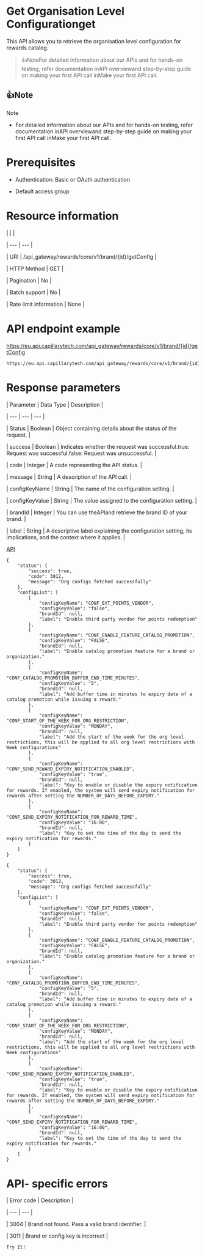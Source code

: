 # Get Organisation Level Configurationget

This API allows you to retrieve the organisation level configuration for rewards catalog.

> 👍NoteFor detailed information about our APIs and for hands-on testing, refer documentation inAPI overviewand  step-by-step guide on making your first API call inMake your first API call.

## 👍Note

Note

- For detailed information about our APIs and for hands-on testing, refer documentation inAPI overviewand  step-by-step guide on making your first API call inMake your first API call.

# Prerequisites

- Authentication: Basic or OAuth authentication

- Default access group

# Resource information

|  |  |

| --- | --- |

| URI | /api_gateway/rewards/core/v1/brand/{id}/getConfig |

| HTTP Method | GET |

| Pagination | No |

| Batch support | No |

| Rate limit information | None |



# API endpoint example

https://eu.api.capillarytech.com/api_gateway/rewards/core/v1/brand/{id}/getConfig

```
https://eu.api.capillarytech.com/api_gateway/rewards/core/v1/brand/{id}/getConfig
```

# Response parameters

| Parameter | Data Type | Description |

| --- | --- | --- |

| Status | Boolean | Object containing details about the status of the request. |

| success | Boolean | Indicates whether the request was successful.true: Request was successful.false: Request was unsuccessful. |

| code | Integer | A code representing the API status. |

| message | String | A description of the API call. |

| configKeyName | String | The name of the configuration setting. |

| configKeyValue | String | The value assigned to the configuration setting. |

| brandId | Integer | You can use theAPIand retrieve the brand ID of your brand. |

| label | String | A descriptive label explaining the configuration setting, its implications, and the context where it applies. |



[API](https://eu.api.capillarytech.com/api_gateway/rewards/core/v1/brand/getAll)

```
{
    "status": {
        "success": true,
        "code": 3012,
        "message": "Org configs fetched successfully"
    },
    "configList": [
        {
            "configKeyName": "CONF_EXT_POINTS_VENDOR",
            "configKeyValue": "false",
            "brandId": null,
            "label": "Enable third party vendor for points redemption"
        },
        {
            "configKeyName": "CONF_ENABLE_FEATURE_CATALOG_PROMOTION",
            "configKeyValue": "FALSE",
            "brandId": null,
            "label": "Enable catalog promotion feature for a brand or organization."
        },
        {
            "configKeyName": "CONF_CATALOG_PROMOTION_BUFFER_END_TIME_MINUTES",
            "configKeyValue": "5",
            "brandId": null,
            "label": "Add buffer time in minutes to expiry date of a catalog promotion while issuing a reward."
        },
        {
            "configKeyName": "CONF_START_OF_THE_WEEK_FOR_ORG_RESTRICTION",
            "configKeyValue": "MONDAY",
            "brandId": null,
            "label": "Add the start of the week for the org level restrictions, this will be applied to all org level restrictions with Week configurations"
        },
        {
            "configKeyName": "CONF_SEND_REWARD_EXPIRY_NOTIFICATION_ENABLED",
            "configKeyValue": "true",
            "brandId": null,
            "label": "Key to enable or disable the expiry notification for rewards. If enabled, the system will send expiry notification for rewards after setting the NUMBER_OF_DAYS_BEFORE_EXPIRY."
        },
        {
            "configKeyName": "CONF_SEND_EXPIRY_NOTIFICATION_FOR_REWARD_TIME",
            "configKeyValue": "16:00",
            "brandId": null,
            "label": "Key to set the time of the day to send the expiry notification for rewards."
        }
    ]
}
```

```
{
    "status": {
        "success": true,
        "code": 3012,
        "message": "Org configs fetched successfully"
    },
    "configList": [
        {
            "configKeyName": "CONF_EXT_POINTS_VENDOR",
            "configKeyValue": "false",
            "brandId": null,
            "label": "Enable third party vendor for points redemption"
        },
        {
            "configKeyName": "CONF_ENABLE_FEATURE_CATALOG_PROMOTION",
            "configKeyValue": "FALSE",
            "brandId": null,
            "label": "Enable catalog promotion feature for a brand or organization."
        },
        {
            "configKeyName": "CONF_CATALOG_PROMOTION_BUFFER_END_TIME_MINUTES",
            "configKeyValue": "5",
            "brandId": null,
            "label": "Add buffer time in minutes to expiry date of a catalog promotion while issuing a reward."
        },
        {
            "configKeyName": "CONF_START_OF_THE_WEEK_FOR_ORG_RESTRICTION",
            "configKeyValue": "MONDAY",
            "brandId": null,
            "label": "Add the start of the week for the org level restrictions, this will be applied to all org level restrictions with Week configurations"
        },
        {
            "configKeyName": "CONF_SEND_REWARD_EXPIRY_NOTIFICATION_ENABLED",
            "configKeyValue": "true",
            "brandId": null,
            "label": "Key to enable or disable the expiry notification for rewards. If enabled, the system will send expiry notification for rewards after setting the NUMBER_OF_DAYS_BEFORE_EXPIRY."
        },
        {
            "configKeyName": "CONF_SEND_EXPIRY_NOTIFICATION_FOR_REWARD_TIME",
            "configKeyValue": "16:00",
            "brandId": null,
            "label": "Key to set the time of the day to send the expiry notification for rewards."
        }
    ]
}
```

# API- specific errors

| Error code | Description |

| --- | --- |

| 3004 | Brand not found. Pass a valid brand identifier. |

| 3011 | Brand or config key is incorrect |



`Try It!`
